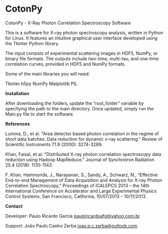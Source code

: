 # CotonPy
CotonPy - X-Ray Photon Correlation Spectroscopy Software

This is a software for X-ray photon spectroscopy analysis, written in Python for Linux. It features an intuitive graphical user interface developed using the Tkinter Python library.

The input consists of experimental scattering images in HDF5, NumPy, or binary file formats. The outputs include two-time, multi-tau, and one-time correlation curves, provided in HDF5 and NumPy formats.

Some of the main libraries you will need:

Tkinter
h5py
NumPy
Matplotlib
PIL

**Installation**

After downloading the folders, update the “root_folder” variable by specifying the path to the main directory. Once updated, simply run the Main.py file to start the software.


**References**

Lumma, D., et al. "Area detector based photon correlation in the regime of short data batches: Data reduction for dynamic x-ray scattering." Review of Scientific Instruments 71.9 (2000): 3274-3289.

Khan, Faisal, et al. "Distributed X-ray photon correlation spectroscopy data reduction using Hadoop MapReduce." Journal of Synchrotron Radiation 25.4 (2018): 1135-1143.

F. Khan, Hammonds, J., Narayanan, S., Sandy, A., Schwarz, N., “Effective End-to-end Management of Data Acquisition and Analysis for X-ray Photon Correlation Spectroscopy,” Proceedings of ICALEPCS 2013 – the 14th International Conference on Accelerator and Large Experimental Physics Control Systems, San Francisco, California, 10/07/2013 – 10/11/2013.

**Contact**

Developer: Paulo Ricardo Garcia <pauloricardoafg@yahoo.com.br>

Support: João Paulo Castro Zerba <joao.p.c.zerba@outlook.com>
